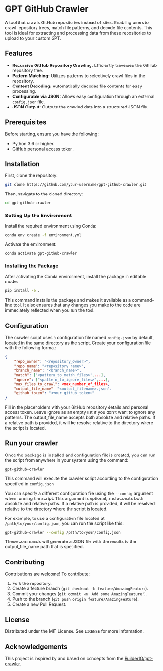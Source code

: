 # GPT GitHub Crawler
A tool that crawls GitHub repositories instead of sites. Enabling users to crawl repository trees, match file patterns, and decode file contents. This tool is ideal for extracting and processing data from these repositories to upload to your custom GPT.

## Features
- **Recursive GitHub Repository Crawling:** Efficiently traverses the GitHub repository tree.
- **Pattern Matching:** Utilizes patterns to selectively crawl files in the repository.
- **Content Decoding:** Automatically decodes file contents for easy processing.
- **Configurable via JSON:** Allows easy configuration through an external `config.json` file.
- **JSON Output:** Outputs the crawled data into a structured JSON file.

## Prerequisites
Before starting, ensure you have the following:
- Python 3.6 or higher.
- GitHub personal access token.

## Installation
First, clone the repository:

```bash
git clone https://github.com/your-username/gpt-github-crawler.git
```

Then, navigate to the cloned directory:

```bash
cd gpt-github-crawler
```

### Setting Up the Environment
Install the required environment using Conda:

```bash
conda env create -f environment.yml
```

Activate the environment:

```bash
conda activate gpt-github-crawler
```

### Installing the Package
After activating the Conda environment, install the package in editable mode:

```bash
pip install -e .
```

This command installs the package and makes it available as a command-line tool. It also ensures that any changes you make to the code are immediately reflected when you run the tool.

## Configuration
The crawler script uses a configuration file named `config.json` by default, located in the same directory as the script. Create your configuration file with the following format:

```json
{
    "repo_owner": "<repository_owner>",
    "repo_name": "<repository_name>",
    "branch_name": "<branch_name>",
    "match": ["<pattern_to_match_files>",...],
    "ignore": ["<pattern_to_ignore_files>",...],
    "max_files_to_crawl": <max_number_of_files>,
    "output_file_name": "<output_filename>.json",
    "github_token": "<your_github_token>"
}
```

Fill in the placeholders with your GitHub repository details and personal access token. Leave ignore as an empty list if you don't want to ignore any patterns. The output_file_name accepts both absolute and relative paths. If a relative path is provided, it will be resolve relative to the directory where the script is located.

## Run your crawler
Once the package is installed and configuration file is created, you can run the script from anywhere in your system using the command:

```bash
gpt-github-crawler
```

This command will execute the crawler script according to the configuration specified in `config.json`.

You can specify a different configuration file using the `--config` argument when running the script. This argument is optional, and accepts both absolute and relative paths. If a relative path is provided, it will be resolved relative to the directory where the script is located.

For example, to use a configuration file located at `/path/to/your/config.json`, you can run the script like this:

```bash
gpt-github-crawler --config /path/to/your/config.json
```

These commands will generate a JSON file with the results to the output_file_name path that is specified.

## Contributing
Contributions are welcome! To contribute:

1. Fork the repository.
2. Create a feature branch (`git checkout -b feature/AmazingFeature`).
3. Commit your changes (`git commit -m 'Add some AmazingFeature'`).
4. Push to the branch (`git push origin feature/AmazingFeature`).
5. Create a new Pull Request.

## License
Distributed under the MIT License. See `LICENSE` for more information.

## Acknowledgements
This project is inspired by and based on concepts from the [BuilderIO/gpt-crawler](https://github.com/BuilderIO/gpt-crawler).
